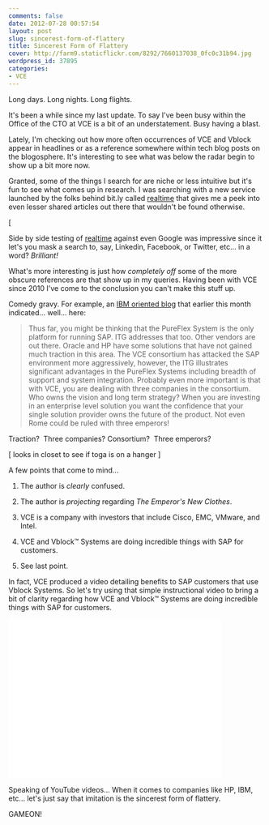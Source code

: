```yaml
---
comments: false
date: 2012-07-28 00:57:54
layout: post
slug: sincerest-form-of-flattery
title: Sincerest Form of Flattery
cover: http://farm9.staticflickr.com/8292/7660137038_0fc0c31b94.jpg
wordpress_id: 37895
categories:
- VCE
---
```


Long days. Long nights. Long flights.

It's been a while since my last update. To say I've been busy within the Office of the CTO at VCE is a bit of an understatement. Busy having a blast.

Lately, I'm checking out how more often occurrences of VCE and Vblock appear in headlines or as a reference somewhere within tech blog posts on the blogosphere. It's interesting to see what was below the radar begin to show up a bit more now.

Granted, some of the things I search for are niche or less intuitive but it's fun to see what comes up in research. I was searching with a new service launched by the folks behind bit.ly called [realtime](http://rt.ly/#q=vblock) that gives me a peek into even lesser shared articles out there that wouldn't be found otherwise. 

[

Side by side testing of [realtime](http://rt.ly/#q=vblock) against even Google was impressive since it let's you mask a search to, say, Linkedin, Facebook, or Twitter, etc... in a word? _Brilliant!_

What's more interesting is just how _completely off_ some of the more obscure references are that show up in my queries. Having been with VCE since 2010 I've come to the conclusion you can't make this stuff up. 

Comedy gravy. For example, an [IBM oriented blog](http://expertintegratedsystemsblog.com/index.php/2012/07/pureflex-systems-and-sap-team-up-to-deliver-outstanding-tco-2/) that earlier this month indicated... well... here:


> Thus far, you might be thinking that the PureFlex System is the only platform for running SAP. ITG addresses that too. Other vendors are out there. Oracle and HP have some solutions that have not gained much traction in this area. The VCE consortium has attacked the SAP environment more aggressively, however, the ITG illustrates significant advantages in the PureFlex Systems including breadth of support and system integration. Probably even more important is that with VCE, you are dealing with three companies in the consortium. Who owns the vision and long term strategy? When you are investing in an enterprise level solution you want the confidence that your single solution provider owns the future of the product. Not even Rome could be ruled with three emperors!



Traction? 
Three companies? 
Consortium? 
Three emperors? 

[ looks in closet to see if toga is on a hanger ]

A few points that come to mind...




	
  1. The author is _clearly_ confused.

	
  2. The author is _projecting_ regarding _The Emperor's New Clothes_.

	
  3. VCE is a company with investors that include Cisco, EMC, VMware, and Intel.

        
  4. VCE and Vblock™ Systems are doing incredible things with SAP for customers.

        
  5. See last point.



In fact, VCE produced a video detailing benefits to SAP customers that use Vblock Systems. So let's try using that simple instructional video to bring a bit of clarity regarding how VCE and Vblock™ Systems are doing incredible things with SAP for customers.

<iframe width="420" height="315" src="//www.youtube.com/embed/udzN6jvBa0Y" frameborder="0" allowfullscreen></iframe>

Speaking of YouTube videos... When it comes to companies like HP, IBM, etc... let's just say that imitation is the sincerest form of flattery.

GAMEON!
